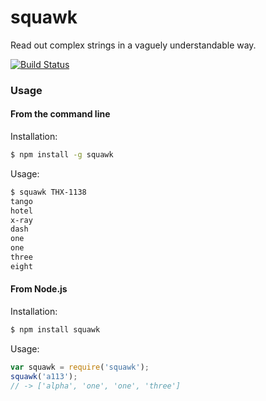 squawk
======

Read out complex strings in a vaguely understandable way.

[![Build Status](https://travis-ci.org/banterability/squawk.svg?branch=master)](https://travis-ci.org/banterability/squawk)

### Usage

#### From the command line

Installation:

```bash
$ npm install -g squawk
```

Usage:

```bash
$ squawk THX-1138
tango
hotel
x-ray
dash
one
one
three
eight
```

#### From Node.js

Installation:

```bash
$ npm install squawk
```

Usage:

```javascript
var squawk = require('squawk');
squawk('a113');
// -> ['alpha', 'one', 'one', 'three']
```
